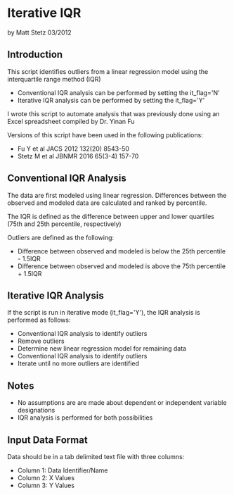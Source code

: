 # Iterative IQR

by Matt Stetz
03/2012

## Introduction

This script identifies outliers from a linear regression model using the interquartile range method (IQR)

* Conventional IQR analysis can be performed by setting the it_flag='N'
* Iterative IQR analysis can be performed by setting the it_flag='Y'

I wrote this script to automate analysis that was previously done using an Excel spreadsheet compiled by Dr. Yinan Fu

Versions of this script have been used in the following publications:

* Fu Y et al JACS 2012 132(20) 8543-50
* Stetz M et al JBNMR 2016 65(3-4) 157-70

## Conventional IQR Analysis

The data are first modeled using linear regression. Differences between the observed and modeled data are calculated and ranked by percentile.

The IQR is defined as the difference between upper and lower quartiles (75th and 25th percentile, respectively)

Outliers are defined as the following:

* Difference between observed and modeled is below the 25th percentile - 1.5IQR
* Difference between observed and modeled is above the 75th percentile + 1.5IQR

## Iterative IQR Analysis

If the script is run in iterative mode (it_flag='Y'), the IQR analysis is performed as follows:

* Conventional IQR analysis to identify outliers
* Remove outliers 
* Determine new linear regression model for remaining data
* Conventional IQR analysis to identify outliers
* Iterate until no more outliers are identified

## Notes

* No assumptions are are made about dependent or independent variable designations
* IQR analysis is performed for both possibilities

## Input Data Format

Data should be in a tab delimited text file with three columns:
* Column 1: Data Identifier/Name
* Column 2: X Values
* Column 3: Y Values
